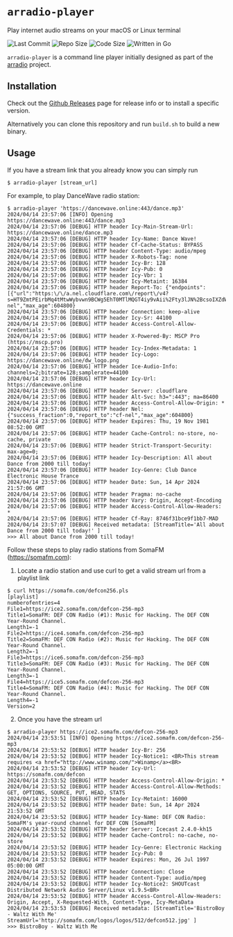 # `arradio-player`

Play internet audio streams on your macOS or Linux terminal

![Last Commit](https://img.shields.io/github/last-commit/sepen/arradio-player)
![Repo Size](https://img.shields.io/github/repo-size/sepen/arradio-player)
![Code Size](https://img.shields.io/github/languages/code-size/sepen/arradio-player)
![Written in Go](https://img.shields.io/badge/written%20in-go-ff69b4)

`arradio-player` is a command line player initially designed as part of the [arradio](https://github.com/sepen/arradio) project.

## Installation

Check out the [Github Releases](https://github.com/sepen/arradio-player/releases) page for release info or to install a specific version.

Alternatively you can clone this repository and run `build.sh` to build a new binary.

## Usage

If you have a stream link that you already know you can simply run
```
$ arradio-player [stream_url]
```

For example, to play DanceWave radio station:
```
$ arradio-player 'https://dancewave.online:443/dance.mp3'
2024/04/14 23:57:06 [INFO] Opening https://dancewave.online:443/dance.mp3
2024/04/14 23:57:06 [DEBUG] HTTP header Icy-Main-Stream-Url: https://dancewave.online/dance.mp3
2024/04/14 23:57:06 [DEBUG] HTTP header Icy-Name: Dance Wave!
2024/04/14 23:57:06 [DEBUG] HTTP header Cf-Cache-Status: BYPASS
2024/04/14 23:57:06 [DEBUG] HTTP header Content-Type: audio/mpeg
2024/04/14 23:57:06 [DEBUG] HTTP header X-Robots-Tag: none
2024/04/14 23:57:06 [DEBUG] HTTP header Icy-Br: 128
2024/04/14 23:57:06 [DEBUG] HTTP header Icy-Pub: 0
2024/04/14 23:57:06 [DEBUG] HTTP header Icy-Vbr: 1
2024/04/14 23:57:06 [DEBUG] HTTP header Icy-Metaint: 16384
2024/04/14 23:57:06 [DEBUG] HTTP header Report-To: {"endpoints":[{"url":"https:\/\/a.nel.cloudflare.com\/report\/v4?s=HT9ZmtPEirbMq4tMtwWybvwn9BCWg5EhT0MTlMQGT4iy9vAii%2Fty3lJN%2BcsoIXZdWxPW3nGnJvq4q1GC8VjVv9dL4PVhRGXA%2Be%2BOQD6WiFBK%2FFMzQPFU2TGyZAJvdMCWXFcv2CdhhFepkmZt29cS"}],"group":"cf-nel","max_age":604800}
2024/04/14 23:57:06 [DEBUG] HTTP header Connection: keep-alive
2024/04/14 23:57:06 [DEBUG] HTTP header Icy-Sr: 44100
2024/04/14 23:57:06 [DEBUG] HTTP header Access-Control-Allow-Credentials: *
2024/04/14 23:57:06 [DEBUG] HTTP header X-Powered-By: MSCP Pro (https://mscp.pro)
2024/04/14 23:57:06 [DEBUG] HTTP header Icy-Index-Metadata: 1
2024/04/14 23:57:06 [DEBUG] HTTP header Icy-Logo: https://dancewave.online/dw_logo.png
2024/04/14 23:57:06 [DEBUG] HTTP header Ice-Audio-Info: channels=2;bitrate=128;samplerate=44100
2024/04/14 23:57:06 [DEBUG] HTTP header Icy-Url: https://dancewave.online
2024/04/14 23:57:06 [DEBUG] HTTP header Server: cloudflare
2024/04/14 23:57:06 [DEBUG] HTTP header Alt-Svc: h3=":443"; ma=86400
2024/04/14 23:57:06 [DEBUG] HTTP header Access-Control-Allow-Origin: *
2024/04/14 23:57:06 [DEBUG] HTTP header Nel: {"success_fraction":0,"report_to":"cf-nel","max_age":604800}
2024/04/14 23:57:06 [DEBUG] HTTP header Expires: Thu, 19 Nov 1981 08:52:00 GMT
2024/04/14 23:57:06 [DEBUG] HTTP header Cache-Control: no-store, no-cache, private
2024/04/14 23:57:06 [DEBUG] HTTP header Strict-Transport-Security: max-age=0;
2024/04/14 23:57:06 [DEBUG] HTTP header Icy-Description: All about Dance from 2000 till today!
2024/04/14 23:57:06 [DEBUG] HTTP header Icy-Genre: Club Dance Electronic House Trance
2024/04/14 23:57:06 [DEBUG] HTTP header Date: Sun, 14 Apr 2024 21:57:06 GMT
2024/04/14 23:57:06 [DEBUG] HTTP header Pragma: no-cache
2024/04/14 23:57:06 [DEBUG] HTTP header Vary: Origin, Accept-Encoding
2024/04/14 23:57:06 [DEBUG] HTTP header Access-Control-Allow-Headers: *
2024/04/14 23:57:06 [DEBUG] HTTP header Cf-Ray: 8746f31bce9f1bb7-MAD
2024/04/14 23:57:07 [DEBUG] Received metadata: [StreamTitle='All about Dance from 2000 till today!' ]
>>> All about Dance from 2000 till today!
```

Follow these steps to play radio stations from SomaFM (https://somafm.com):

1. Locate a radio station and use curl to get a valid stream url from a playlist link
```
$ curl https://somafm.com/defcon256.pls
[playlist]
numberofentries=4
File1=https://ice2.somafm.com/defcon-256-mp3
Title1=SomaFM: DEF CON Radio (#1): Music for Hacking. The DEF CON Year-Round Channel.
Length1=-1
File2=https://ice4.somafm.com/defcon-256-mp3
Title2=SomaFM: DEF CON Radio (#2): Music for Hacking. The DEF CON Year-Round Channel.
Length2=-1
File3=https://ice6.somafm.com/defcon-256-mp3
Title3=SomaFM: DEF CON Radio (#3): Music for Hacking. The DEF CON Year-Round Channel.
Length3=-1
File4=https://ice5.somafm.com/defcon-256-mp3
Title4=SomaFM: DEF CON Radio (#4): Music for Hacking. The DEF CON Year-Round Channel.
Length4=-1
Version=2
```

2. Once you have the stream url
```
$ arradio-player https://ice2.somafm.com/defcon-256-mp3
2024/04/14 23:53:51 [INFO] Opening https://ice2.somafm.com/defcon-256-mp3
2024/04/14 23:53:52 [DEBUG] HTTP header Icy-Br: 256
2024/04/14 23:53:52 [DEBUG] HTTP header Icy-Notice1: <BR>This stream requires <a href="http://www.winamp.com/">Winamp</a><BR>
2024/04/14 23:53:52 [DEBUG] HTTP header Icy-Url: https://somafm.com/defcon
2024/04/14 23:53:52 [DEBUG] HTTP header Access-Control-Allow-Origin: *
2024/04/14 23:53:52 [DEBUG] HTTP header Access-Control-Allow-Methods: GET, OPTIONS, SOURCE, PUT, HEAD, STATS
2024/04/14 23:53:52 [DEBUG] HTTP header Icy-Metaint: 16000
2024/04/14 23:53:52 [DEBUG] HTTP header Date: Sun, 14 Apr 2024 21:53:52 GMT
2024/04/14 23:53:52 [DEBUG] HTTP header Icy-Name: DEF CON Radio: SomaFM's year-round channel for DEF CON [SomaFM]
2024/04/14 23:53:52 [DEBUG] HTTP header Server: Icecast 2.4.0-kh15
2024/04/14 23:53:52 [DEBUG] HTTP header Cache-Control: no-cache, no-store
2024/04/14 23:53:52 [DEBUG] HTTP header Icy-Genre: Electronic Hacking
2024/04/14 23:53:52 [DEBUG] HTTP header Icy-Pub: 0
2024/04/14 23:53:52 [DEBUG] HTTP header Expires: Mon, 26 Jul 1997 05:00:00 GMT
2024/04/14 23:53:52 [DEBUG] HTTP header Connection: Close
2024/04/14 23:53:52 [DEBUG] HTTP header Content-Type: audio/mpeg
2024/04/14 23:53:52 [DEBUG] HTTP header Icy-Notice2: SHOUTcast Distributed Network Audio Server/Linux v1.9.5<BR>
2024/04/14 23:53:52 [DEBUG] HTTP header Access-Control-Allow-Headers: Origin, Accept, X-Requested-With, Content-Type, Icy-MetaData
2024/04/14 23:53:53 [DEBUG] Received metadata: [StreamTitle='BistroBoy - Waltz With Me' StreamUrl='http://somafm.com/logos/logos/512/defcon512.jpg' ]
>>> BistroBoy - Waltz With Me
```
